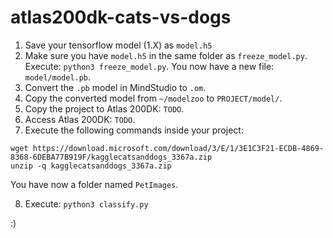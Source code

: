 # atlas200dk-cats-vs-dogs

1. Save your tensorflow model (1.X) as `model.h5`
2. Make sure you have `model.h5` in the same folder as `freeze_model.py`. Execute: `python3 freeze_model.py`. You now have a new file: `model/model.pb`.
3. Convert the `.pb` model in MindStudio to `.om`.
4. Copy the converted model from `~/modelzoo` to `PROJECT/model/`.
5. Copy the project to Atlas 200DK: `TODO`.
6. Access Atlas 200DK: `TODO`.
7. Execute the following commands inside your project:

```
wget https://download.microsoft.com/download/3/E/1/3E1C3F21-ECDB-4869-8368-6DEBA77B919F/kagglecatsanddogs_3367a.zip
unzip -q kagglecatsanddogs_3367a.zip
```
You have now a folder named `PetImages`.

8. Execute: `python3 classify.py`

:)

